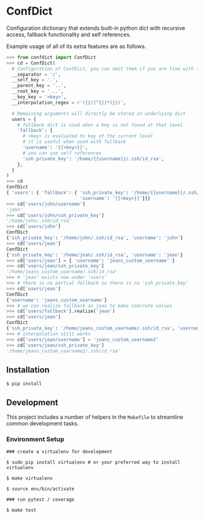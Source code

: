 # ConfDict

Configuration dictionary that extends built-in python dict with recursive access, fallback functionality and self references.

Example usage of all of its extra features are as follows.

```python
>>> from confdict import ConfDict
>>> cd = ConfDict(
  # Configuration of ConfDict, you can omit them if you are fine with these
  __separator = '/',
  __self_key = '.',
  __parent_key = '..',
  __root_key = '...',
  __key_key = '<key>',
  __interpolation_regex = r'({{([^{}]*)}})',

  # Remaining arguments will directly be stored in underlying dict
  users = {
    # fallback dict is used when a key is not found at that level
    'fallback': {
      # <key> is evaluated to key of the current level
      # it is useful when used with fallback
      'username': '{{<key>}}',
      # you can use self references
      'ssh_private_key': '/home/{{username}}/.ssh/id_rsa',
    },
  }
)
>>> cd
ConfDict
{ 'users': { 'fallback': { 'ssh_private_key': '/home/{{username}}/.ssh/id_rsa',
                           'username': '{{<key>}}'}}}
>>> cd['users/john/username']
'john'
>>> cd['users/john/ssh_private_key']
'/home/john/.ssh/id_rsa'
>>> cd['users/john']
ConfDict
{'ssh_private_key': '/home/john/.ssh/id_rsa', 'username': 'john'}
>>> cd['users/jean']
ConfDict
{'ssh_private_key': '/home/jean/.ssh/id_rsa', 'username': 'jean'}
>>> cd['users/jean'] = { 'username': 'jeans_custom_username' }
>>> cd['users/jean/ssh_private_key']
'/home/jeans_custom_username/.ssh/id_rsa'
>>> # 'jean' exists now under 'users'
>>> # there is no partial fallback so there is no 'ssh_private_key'
>>> cd['users/jean']
ConfDict
{'username': 'jeans_custom_username'}
>>> # we can realize fallback as jean to make concrete values
>>> cd['users/fallback'].realize('jean')
>>> cd['users/jean']
ConfDict
{'ssh_private_key': '/home/jeans_custom_username/.ssh/id_rsa', 'username': 'jeans_custom_username'}
>>> # interpolation still works
>>> cd['users/jean/username'] = 'jeans_custom_username2'
>>> cd['users/jean/ssh_private_key']
'/home/jeans_custom_username2/.ssh/id_rsa'
```


## Installation
```
$ pip install
```

## Development

This project includes a number of helpers in the `Makefile` to streamline common development tasks.

### Environment Setup

```
### create a virtualenv for development

$ sudo pip install virtualenv # or your preferred way to install virtualenv

$ make virtualenv

$ source env/bin/activate

### run pytest / coverage

$ make test
```
